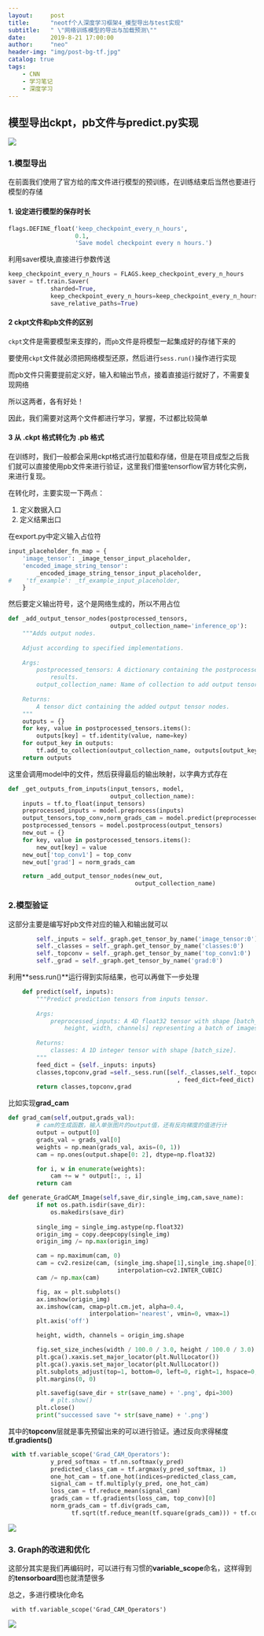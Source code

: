 ```yaml
---
layout:     post
title:      "neotf个人深度学习框架4_模型导出与test实现"
subtitle:   " \"网络训练模型的导出与加载预测\""
date:       2019-8-21 17:00:00
author:     "neo"
header-img: "img/post-bg-tf.jpg"
catalog: true
tags:
    - CNN
    - 学习笔记
    - 深度学习
---
```


## 模型导出ckpt，pb文件与predict.py实现

![](https://jackyanghc-picture.oss-cn-beijing.aliyuncs.com/20190821221243.png)



### 1.模型导出

在前面我们使用了官方给的库文件进行模型的预训练，在训练结束后当然也要进行模型的存储

#### 1. 设定进行模型的保存时长

```python
flags.DEFINE_float('keep_checkpoint_every_n_hours', 
                   0.1,
                   'Save model checkpoint every n hours.')
```

利用saver模块,直接进行参数传送

```python
keep_checkpoint_every_n_hours = FLAGS.keep_checkpoint_every_n_hours
saver = tf.train.Saver(
            sharded=True,
            keep_checkpoint_every_n_hours=keep_checkpoint_every_n_hours,
            save_relative_paths=True)
```

#### 2 ckpt文件和pb文件的区别

`ckpt`文件是需要模型来支撑的，而`pb`文件是将模型一起集成好的存储下来的

要使用`ckpt`文件就必须把网络模型还原，然后进行`sess.run()`操作进行实现

而pb文件只需要提前定义好，输入和输出节点，接着直接运行就好了，不需要复现网络

所以这两者，各有好处！

因此，我们需要对这两个文件都进行学习，掌握，不过都比较简单

#### 3 从 .ckpt 格式转化为 .pb 格式

在训练时，我们一般都会采用ckpt格式进行加载和存储，但是在项目成型之后我们就可以直接使用pb文件来进行验证，这里我们借鉴tensorflow官方转化实例，来进行复现。

在转化时，主要实现一下两点：

1. 定义数据入口
2. 定义结果出口

在export.py中定义输入占位符

```python
input_placeholder_fn_map = {
    'image_tensor': _image_tensor_input_placeholder,
    'encoded_image_string_tensor':
        _encoded_image_string_tensor_input_placeholder,
#    'tf_example': _tf_example_input_placeholder,
    }
```

然后要定义输出符号，这个是网络生成的，所以不用占位

```python
def _add_output_tensor_nodes(postprocessed_tensors,
                             output_collection_name='inference_op'):
    """Adds output nodes.
    
    Adjust according to specified implementations.
    
    Args:
        postprocessed_tensors: A dictionary containing the postprocessed
            results.
        output_collection_name: Name of collection to add output tensors to.
        
    Returns:
        A tensor dict containing the added output tensor nodes.
    """
    outputs = {}
    for key, value in postprocessed_tensors.items():
        outputs[key] = tf.identity(value, name=key)
    for output_key in outputs:
        tf.add_to_collection(output_collection_name, outputs[output_key])
    return outputs
```

这里会调用model中的文件，然后获得最后的输出映射，以字典方式存在

```python
def _get_outputs_from_inputs(input_tensors, model, 
                             output_collection_name):
    inputs = tf.to_float(input_tensors)
    preprocessed_inputs = model.preprocess(inputs)
    output_tensors,top_conv,norm_grads_cam = model.predict(preprocessed_inputs)
    postprocessed_tensors = model.postprocess(output_tensors)
    new_out = {}
    for key, value in postprocessed_tensors.items():
        new_out[key] = value
    new_out['top_conv1'] = top_conv
    new_out['grad'] = norm_grads_cam

    return _add_output_tensor_nodes(new_out,
                                    output_collection_name)
```

### 2.模型验证

这部分主要是编写好pb文件对应的输入和输出就可以

```python
        self._inputs = self._graph.get_tensor_by_name('image_tensor:0')
        self._classes = self._graph.get_tensor_by_name('classes:0')
        self._topconv = self._graph.get_tensor_by_name('top_conv1:0')
        self._grad = self._graph.get_tensor_by_name('grad:0')
```

利用**sess.run()**运行得到实际结果，也可以再做下一步处理

```python
    def predict(self, inputs):
        """Predict prediction tensors from inputs tensor.
        
        Args:
            preprocessed_inputs: A 4D float32 tensor with shape [batch_size, 
                height, width, channels] representing a batch of images.
            
        Returns:
            classes: A 1D integer tensor with shape [batch_size].
        """
        feed_dict = {self._inputs: inputs}
        classes,topconv,grad =self._sess.run([self._classes,self._topconv,self._grad]
                                                , feed_dict=feed_dict)
        return classes,topconv,grad
```

比如实现**grad_cam**

```python
def grad_cam(self,output,grads_val):
        # cam的生成函数，输入单张图片的output值，还有反向梯度的值进行计
        output = output[0]
        grads_val = grads_val[0]
        weights = np.mean(grads_val, axis=(0, 1))
        cam = np.ones(output.shape[0: 2], dtype=np.float32)

        for i, w in enumerate(weights):
            cam += w * output[:, :, i]
        return cam

def generate_GradCAM_Image(self,save_dir,single_img,cam,save_name):
        if not os.path.isdir(save_dir):
            os.makedirs(save_dir)
        
        single_img = single_img.astype(np.float32)
        origin_img = copy.deepcopy(single_img)
        origin_img /= np.max(origin_img)

        cam = np.maximum(cam, 0)
        cam = cv2.resize(cam, (single_img.shape[1],single_img.shape[0]),
                               interpolation=cv2.INTER_CUBIC)
        cam /= np.max(cam)

        fig, ax = plt.subplots()
        ax.imshow(origin_img)
        ax.imshow(cam, cmap=plt.cm.jet, alpha=0.4, 
                       interpolation='nearest', vmin=0, vmax=1)
        plt.axis('off')

        height, width, channels = origin_img.shape

        fig.set_size_inches(width / 100.0 / 3.0, height / 100.0 / 3.0)
        plt.gca().xaxis.set_major_locator(plt.NullLocator())
        plt.gca().yaxis.set_major_locator(plt.NullLocator())
        plt.subplots_adjust(top=1, bottom=0, left=0, right=1, hspace=0, wspace=0)
        plt.margins(0, 0)

        plt.savefig(save_dir + str(save_name) + '.png', dpi=300)
            # plt.show()
        plt.close()
        print("successed save "+ str(save_name) + '.png')
```

其中的**topconv**层就是事先预留出来的可以进行验证。通过反向求得梯度**tf.gradients()**

```python
 with tf.variable_scope('Grad_CAM_Operators'):
            y_pred_softmax = tf.nn.softmax(y_pred)
            predicted_class_cam = tf.argmax(y_pred_softmax, 1)
            one_hot_cam = tf.one_hot(indices=predicted_class_cam, 										depth=self.num_classes)
            signal_cam = tf.multiply(y_pred, one_hot_cam)
            loss_cam = tf.reduce_mean(signal_cam)
            grads_cam = tf.gradients(loss_cam, top_conv)[0]
            norm_grads_cam = tf.div(grads_cam,
                  tf.sqrt(tf.reduce_mean(tf.square(grads_cam))) + tf.constant(1e-5))
```

![](https://jackyanghc-picture.oss-cn-beijing.aliyuncs.com/Gram_cam_4320.jpg.png)

### 3. Graph的改进和优化

这部分其实是我们再编码时，可以进行有习惯的**variable_scope**命名，这样得到的**tensorboard**图也就清楚很多

总之，多进行模块化命名

```
 with tf.variable_scope('Grad_CAM_Operators')
```

![](https://jackyanghc-picture.oss-cn-beijing.aliyuncs.com/graph_large_attrs_key=_too_large_attrs&limit_attr_size=1024&run=.png)

